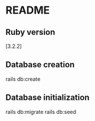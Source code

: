 # README


## Ruby version
[3.2.2]

## Database creation
rails db:create

## Database initialization
rails db:migrate
rails db:seed

